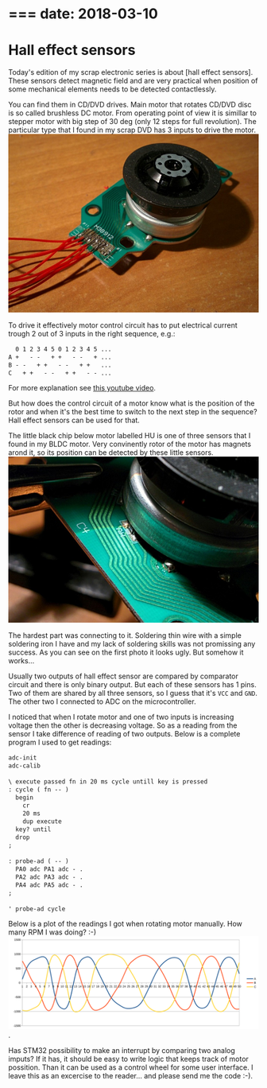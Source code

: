 ===
date: 2018-03-10
===
# Hall effect sensors
Today's edition of my scrap electronic series is about
[hall effect sensors].
These sensors detect magnetic field and are very practical when position of
some mechanical elements needs to be detected contactlessly.

You can find them in CD/DVD drives. Main motor that rotates CD/DVD disc
is so called brushless DC motor. From operating point of view it is simillar
to stepper motor with big step of 30 deg (only 12 steps for full revolution).
The particular type that I found in my scrap DVD has 3 inputs to drive the motor.
![BLDC motor from DVD](005-1.jpg)

To drive it effectively motor control circuit has to put electrical current
trough 2 out of 3 inputs in the right sequence, e.g.:
```
  0 1 2 3 4 5 0 1 2 3 4 5 ...
A +   - -   + +   - -   + ...
B - -   + +   - -   + +   ...
C   + +   - -   + +   - - ...
```
For more explanation see [this youtube video](https://youtu.be/ZAY5JInyHXY).

But how does the control circuit of a motor know what is the position of the rotor
and when it's the best time to switch to the next step in the sequence?
Hall effect sensors can be used for that.

The little black chip below motor labelled HU is one of three sensors that I
found in my BLDC motor.
Very convinently rotor of the motor has magnets arond it, so its position can
be detected by these little sensors.
![Hall effect sensor below BLDC](005-2.jpg)

The hardest part was connecting to it. Soldering thin wire with a simple soldering
iron I have and my lack of soldering skills was not promissing any success.
As you can see on the first photo it looks ugly. But somehow it works...

Usually two outputs of hall effect sensor are compared by comparator circuit
and there is only binary output. But each of these sensors has 1 pins.
Two of them are shared by all three sensors, so I guess that it's `VCC` and `GND`.
The other two I connected to ADC on the microcontroller.

I noticed that when I rotate motor and one of two inputs is increasing voltage
then the other is decreasing voltage. So as a reading from the sensor I take
difference of reading of two outputs. Below is a complete program I used
to get readings:

```forth
adc-init
adc-calib

\ execute passed fn in 20 ms cycle untill key is pressed
: cycle ( fn -- )
  begin
    cr
    20 ms
    dup execute
  key? until
  drop
;

: probe-ad ( -- )
  PA0 adc PA1 adc - .
  PA2 adc PA3 adc - .
  PA4 adc PA5 adc - .
;

' probe-ad cycle
```

Below is a plot of the readings I got when rotating motor manually. How many RPM
I was doing? :-)
![Plot of hall sensor readings](005-3.svg).

Has STM32 possibility to make an interrupt by comparing two analog imputs?
If it has, it should be easy to write logic that keeps track of motor possition.
Than it can be used as a control wheel for some user interface.
I leave this as an excercise to the reader... and please send me the code :-).
